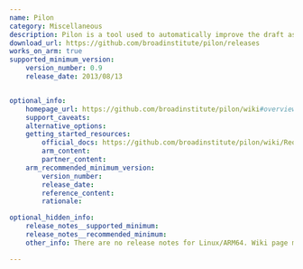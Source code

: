 ```yaml
---
name: Pilon
category: Miscellaneous
description: Pilon is a tool used to automatically improve the draft assemblies, and to find variations among strains, including large event detection.
download_url: https://github.com/broadinstitute/pilon/releases
works_on_arm: true
supported_minimum_version:
    version_number: 0.9
    release_date: 2013/08/13


optional_info:
    homepage_url: https://github.com/broadinstitute/pilon/wiki#overview
    support_caveats:
    alternative_options:
    getting_started_resources:
        official_docs: https://github.com/broadinstitute/pilon/wiki/Requirements-&-Usage#detailed-usage
        arm_content:
        partner_content:
    arm_recommended_minimum_version:
        version_number:
        release_date:
        reference_content:
        rationale:

optional_hidden_info:
    release_notes__supported_minimum:
    release_notes__recommended_minimum:
    other_info: There are no release notes for Linux/ARM64. Wiki page mentions to run the released jar archives, which executes successfully on the Neovere N1, starting from the initial rolled out version 0.9. Package looks platform-independent.

---
```

